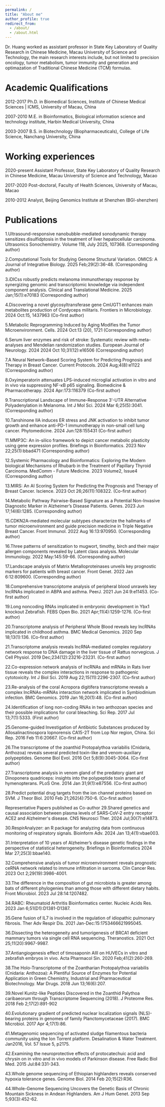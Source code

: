 ```yaml
---
permalink: /
title: "About me"
author_profile: true
redirect_from: 
  - /about/
  - /about.html
---
```


Dr. Huang worked as assistant professor in State Key Laboratory of Quality Research in Chinese Medicine, Macau University of Science and Technology, the main research interests include, but not limited to precision oncology, tumor metabolism, tumor immunity and generation and optimazation of Traditional Chinese Medicine (TCM) formulas.


Academic Qualifications
======
2012-2017      Ph.D. in Biomedical Sciences, Institute of Chinese Medical Sciences | ICMS, University of Macau, China

2007-2010      M.E. in Bioinformatics, Biological information science and technology institute, Harbin Medical University, China

2003-2007      B.S. in Biotechnology (Biopharmaceuticals), College of Life Science, Nanchang University, China
 

Working experiences
======
2020-present    Assistant Professor, State Key Laboratory of Quality
                Research in Chinese Medicine, Macau University of Science and Technology, Macao


2017-2020       Post-doctoral, Faculty of Health Sciences, University of Macau, Macao

2010-2012       Analyst, Beijing Genomics Institute at Shenzhen (BGI-shenzhen)
 


Publications
======
1.Ultrasound-responsive nanobubble-mediated sonodynamic therapy sensitizes disulfidptosis in the treatment of liver hepatocellular carcinoma. Ultrasonics Sonochemistry. Volume 118, July 2025, 107368. (Corresponding author)

2.Computational Tools for Studying Genome Structural Variation. OMICS: A Journal of Integrative Biology. 2025 Feb;29(2):36-48. (Corresponding author)

3.iDICss robustly predicts melanoma immunotherapy response by synergizing genomic and transcriptomic knowledge via independent component analysis. Clinical and Translational Medicine. 2025 Jan;15(1):e70183 (Corresponding author)

4.Discovering a novel glycosyltransferase gene CmUGT1 enhances main metabolites production of Cordyceps militaris. Frontiers in Microbiology. 2024 Oct:15, 1437963 (Co-first author)

5.Metabolic Reprogramming Induced by Aging Modifies the Tumor Microenvironment. Cells. 2024 Oct:13 (20), 1721 (Corresponding author)

6.Serum liver enzymes and risk of stroke: Systematic review with meta-analyses and Mendelian randomization studies. European Journal of Neurology. 2024 2024 Oct 10;31(12):e16506 (Corresponding author)

7.A Neural Network–Based Scoring System for Predicting Prognosis and Therapy in Breast Cancer. Current Protocols. 2024 Aug;4(8):e1122 (Corresponding author)

8.Oxyimperatorin attenuates LPS-induced microglial activation in vitro and in vivo via suppressing NF-κB p65 signaling. Biomedicine & Pharmacotherapy. 2024 Apr:173:116379 (Co-first author)

9.Transcriptional Landscape of Immune-Response 3′-UTR Alternative Polyadenylation in Melanoma. Int J Mol Sci. 2024 Mar 6;25(5):3041. (Corresponding author)

10.Tanshinone IIA induces ER stress and JNK activation to inhibit tumor growth and enhance anti-PD-1 immunotherapy in non-small cell lung cancer. Phytomedicine. 2024 Jun:128:155431 (Co-first author)

11.MMP3C: An in-silico framework to depict cancer metabolic plasticity using gene expression profiles. Briefings in Bioinformatics. 2023 Nov 22;25(1):bbad471 (Corresponding author)

12.Systemic Pharmacology and Bioinformatics: Exploring the Modern biological Mechanisms of Rhubarb in the Treatment of Papillary Thyroid Carcinoma. MedComm - Future Medicine. 2023 Volume2, Issue4 (Corresponding author)

13.MIRS: An AI Scoring System for Predicting the Prognosis and Therapy of Breast Cancer. Iscience. 2023 Oct 26;26(11):108322. (Co-first author)

14.Metabolic Pathway Pairwise-Based Signature as a Potential Non-Invasive Diagnostic Marker in Alzheimer’s Disease Patients. Genes. 2023 Jun 17;14(6):1285. (Corresponding author)

15.CDKN2A-mediated molecular subtypes characterize the hallmarks of tumor microenvironment and guide precision medicine in Triple Negative Breast Cancer. Front Immunol. 2022 Aug 16:13:970950. (Corresponding author)

16.Three patterns of sensitization to mugwort, timothy, birch and their major allergen components revealed by Latent class analysis. Molecular Immunology. 2022 May:145:59-66. (Corresponding author)

17.Landscape analysis of Matrix Metalloproteinases unveils key prognostic markers for patients with breast cancer. Front Genet. 2022 Jan 6:12:809600. (Corresponding author)

18.Comprehensive transcriptome analysis of peripheral blood unravels key lncRNAs implicated in ABPA and asthma. PeerJ. 2021 Jun 24:9:e11453. (Co-first author)

19.Long noncoding RNAs implicated in embryonic development in Ybx1 knockout Zebrafish. FEBS Open Bio. 2021 Apr;11(4):1259-1276. (Co-first author)

20.Transcriptome analysis of Peripheral Whole Blood reveals key lncRNAs implicated in childhood asthma. BMC Medical Genomics. 2020 Sep 18;13(1):136. (Co-first author)

21.Transcriptome analysis reveals lncRNA-mediated complex regulatory network response to DNA damage in the liver tissue of Rattus norvegicus. J Cell Physiol. 2019 Dec;234(12):23216-23231. (Co-first author)

22.Co-expression network analysis of lncRNAs and mRNAs in Rats liver tissue reveals the complex interactions in response to pathogenic cytotoxicity. Int J Biol Sci. 2019 Aug 22;15(11):2296-2307. (Co-first author)

23.Re-analysis of the coral Acropora digitifera transcriptome reveals a complex lncRNAs-mRNAs interaction network implicated in Symbiodinium infection. BMC Genomics. 2019 Jan 16;20(1):48. (Co-first author)

24.Identification of long non-coding RNAs in two anthozoan species and their possible implications for coral bleaching. Sci Rep. 2017 Jul 13;7(1):5333. (First author)

25.Genome-guided Investigation of Antibiotic Substances produced by Allosalinactinospora lopnorensis CA15-2T from Lop Nor region, China. Sci Rep. 2016 Feb 11:6:20667. (Co-first author)

26.The transcriptome of the zoanthid Protopalythoa variabilis (Cnidaria, Anthozoa) reveals several predicted toxin-like and venom-auxiliary polypeptides. Genome Biol Evol. 2016 Oct 5;8(9):3045-3064. (Co-first author) 

27.Transcriptome analysis in venom gland of the predatory giant ant Dinoponera quadriceps: insights into the polypeptide toxin arsenal of hymenopterans. PLoS One. 2014 Jan 31;9(1):e87556. (Co-first author) 

28.Predict potential drug targets from the ion channel proteins based on SVM. J Theor Biol. 2010 Feb 21;262(4):750-6. (Co-first author)

Representative Papers published as Co-author
29.Shared genetics and causal association between plasma levels of SARS‐CoV‐2 entry receptor ACE2 and Alzheimer's disease. CNS Neurosci Ther. 2024 Jul;30(7):e14873.

30.RespirAnalyzer: an R package for analyzing data from continuous monitoring of respiratory signals. Bioinform Adv. 2024 Jan 13;4(1):vbae003.

31.Interpretation of 10 years of Alzheimer’s disease genetic findings in the perspective of statistical heterogeneity. Briefings in Bioinformatics 2024 Mar 27;25(3):bbae140.

32.Comprehensive analysis of tumor microenvironment reveals prognostic ceRNA network related to immune infiltration in sarcoma. Clin Cancer Res. 2023 Oct 2;29(19):3986-4001.

33.The difference in the composition of gut microbiota is greater among bats of different phylogenies than among those with different dietary habits. Front Microbiol. 2023 Jul 28:14:1207482.

34.RABC: Rheumatoid Arthritis Bioinformatics center. Nucleic Acids Res. 2023 Jan 6;51(D1):D1381-D1387.

35.Gene fusion of IL7 is involved in the regulation of idiopathic pulmonary fibrosis. Ther Adv Respir Dis. 2021 Jan-Dec:15:1753466621995045.

36.Dissecting the heterogeneity and tumorigenesis of BRCA1 deficient mammary tumors via single cell RNA sequencing. Theranostics. 2021 Oct 25;11(20):9967-9987.

37.Antiangiogenesis effect of timosaponin AIII on HUVECs in vitro and zebrafish embryos in vivo. Acta Pharmacol Sin. 2020 Feb;41(2):260-269.

38.The Holo-Transcriptome of the Zoantharian Protopalythoa variabilis (Cnidaria: Anthozoa): A Plentiful Source of Enzymes for Potential Application in Green Chemistry, Industrial and Pharmaceutical Biotechnology. Mar Drugs. 2018 Jun 13;16(6):207.

39.Novel Kunitz-like Peptides Discovered in the Zoanthid Palythoa caribaeorum through Transcriptome Sequencing (2018). J Proteome Res. 2018 Feb 2;17(2):891-902

40.Evolutionary gradient of predicted nuclear localization signals (NLS)-bearing proteins in genomes of family Planctomycetaceae (2017). BMC Microbiol. 2017 Apr 4;17(1):86.

41.Metagenomic sequencing of activated sludge filamentous bacteria community using the Ion Torrent platform. Desalination & Water Treatment. Jan2016, Vol. 57 Issue 5, p2175.

42.Examining the neuroprotective effects of protocatechuic acid and chrysin on in vitro and in vivo models of Parkinson disease. Free Radic Biol Med. 2015 Jul:84:331-343.

43.Whole genome sequencing of Ethiopian highlanders reveals conserved hypoxia tolerance genes. Genome Biol. 2014 Feb 20;15(2):R36.

44.Whole-Genome Sequencing Uncovers the Genetic Basis of Chronic Mountain Sickness in Andean Highlanders. Am J Hum Genet. 2013 Sep 5;93(3):452-62.

